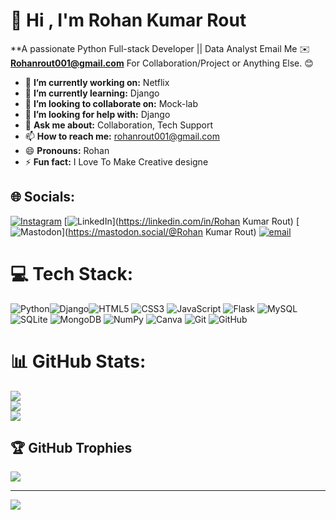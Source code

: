 # 💫 Hi , I'm Rohan Kumar Rout
**A passionate Python Full-stack Developer || Data Analyst 
Email Me ✉️ **Rohanrout001@gmail.com** For Collaboration/Project or Anything Else. 😊

- 🔭 **I’m currently working on:** Netflix
- 🌱 **I’m currently learning:** Django
- 👯 **I’m looking to collaborate on:** Mock-lab
- 🤔 **I’m looking for help with:** Django
- 💬 **Ask me about:** Collaboration, Tech Support
- 📫 **How to reach me:** rohanrout001@gmail.com
- 😄 **Pronouns:** Rohan
- ⚡ **Fun fact:** I Love To Make Creative designe

## 🌐 Socials:
[![Instagram](https://img.shields.io/badge/Instagram-%23E4405F.svg?logo=Instagram&logoColor=white)](https://instagram.com/i_.m.rohan) [![LinkedIn](https://img.shields.io/badge/LinkedIn-%230077B5.svg?logo=linkedin&logoColor=white)](https://linkedin.com/in/Rohan Kumar Rout) [![Mastodon](https://img.shields.io/badge/-MASTODON-%232B90D9?logo=mastodon&logoColor=white)](https://mastodon.social/@Rohan Kumar Rout) [![email](https://img.shields.io/badge/Email-D14836?logo=gmail&logoColor=white)](mailto:rohanrout001@gmail.com) 


# 💻 Tech Stack:
![Python](https://img.shields.io/badge/python-3670A0?style=for-the-badge&logo=python&logoColor=ffdd54)![Django](https://img.shields.io/badge/django-%23092E20.svg?style=for-the-badge&logo=django&logoColor=white)![HTML5](https://img.shields.io/badge/html5-%23E34F26.svg?style=for-the-badge&logo=html5&logoColor=white) ![CSS3](https://img.shields.io/badge/css3-%231572B6.svg?style=for-the-badge&logo=css3&logoColor=white) ![JavaScript](https://img.shields.io/badge/javascript-%23323330.svg?style=for-the-badge&logo=javascript&logoColor=%23F7DF1E)  ![Flask](https://img.shields.io/badge/flask-%23000.svg?style=for-the-badge&logo=flask&logoColor=white) ![MySQL](https://img.shields.io/badge/mysql-4479A1.svg?style=for-the-badge&logo=mysql&logoColor=white) ![SQLite](https://img.shields.io/badge/sqlite-%2307405e.svg?style=for-the-badge&logo=sqlite&logoColor=white) ![MongoDB](https://img.shields.io/badge/MongoDB-%234ea94b.svg?style=for-the-badge&logo=mongodb&logoColor=white) ![NumPy](https://img.shields.io/badge/numpy-%23013243.svg?style=for-the-badge&logo=numpy&logoColor=white) ![Canva](https://img.shields.io/badge/Canva-%2300C4CC.svg?style=for-the-badge&logo=Canva&logoColor=white) ![Git](https://img.shields.io/badge/git-%23F05033.svg?style=for-the-badge&logo=git&logoColor=white) ![GitHub](https://img.shields.io/badge/github-%23121011.svg?style=for-the-badge&logo=github&logoColor=white)
# 📊 GitHub Stats:
![](https://github-readme-stats.vercel.app/api?username=Rohanrout1009&theme=dark&hide_border=false&include_all_commits=false&count_private=false)<br/>
![](https://nirzak-streak-stats.vercel.app/?user=Rohanrout1009&theme=dark&hide_border=false)<br/>
![](https://github-readme-stats.vercel.app/api/top-langs/?username=Rohanrout1009&theme=dark&hide_border=false&include_all_commits=false&count_private=false&layout=compact)

## 🏆 GitHub Trophies
![](https://github-profile-trophy.vercel.app/?username=Rohanrout1009&theme=radical&no-frame=false&no-bg=true&margin-w=4)


---
[![](https://visitcount.itsvg.in/api?id=Rohanrout1009&icon=0&color=0)](https://visitcount.itsvg.in)

<!-- Proudly created with GPRM ( https://gprm.itsvg.in ) -->
